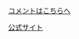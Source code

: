 <a href="https://github.com/SogattiFX/Sogatti/issues/">コメントはこちらへ</a>

<a href="https://sogattifx.github.io/Sogatti/">公式サイト</a>
